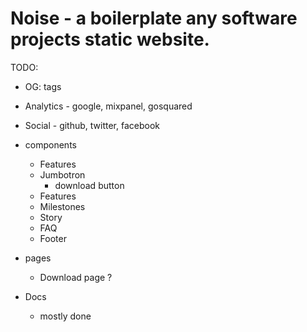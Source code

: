 # Noise - a boilerplate any software projects static website.

TODO:
* OG: tags
* Analytics - google, mixpanel, gosquared
* Social - github, twitter, facebook
* components
  - Features
  - Jumbotron
    - download button
  - Features
  - Milestones
  - Story
  - FAQ
  - Footer

* pages
  - Download page ?
* Docs
  - mostly done
